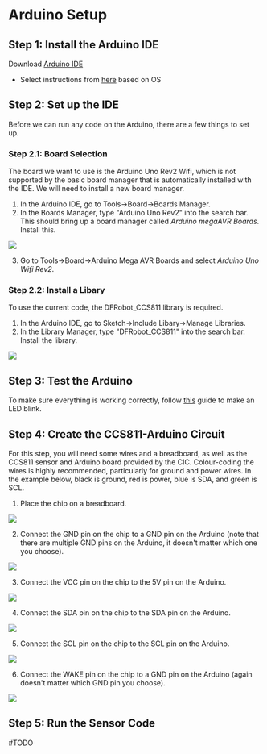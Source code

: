 # Arduino Setup

## Step 1: Install the Arduino IDE
Download [Arduino IDE](https://www.arduino.cc/en/software)
* Select instructions from [here](https://www.arduino.cc/en/Guide) based on OS

## Step 2: Set up the IDE
Before we can run any code on the Arduino, there are a few things to set up.

### Step 2.1: Board Selection
The board we want to use is the Arduino Uno Rev2 Wifi, which is not supported by the basic board manager that is automatically installed with the IDE.  We will need to install a new board manager.
1. In the Arduino IDE, go to Tools->Board->Boards Manager.
2. In the Boards Manager, type "Arduino Uno Rev2" into the search bar.  This should bring up a board manager called *Arduino megaAVR Boards*.  Install this.
<img src="../images/board_manager.png">

3. Go to Tools->Board->Arduino Mega AVR Boards and select *Arduino Uno Wifi Rev2*.

### Step 2.2: Install a Libary
To use the current code, the DFRobot_CCS811 library is required.
1. In the Arduino IDE, go to Sketch->Include Libary->Manage Libraries.
2. In the Library Manager, type "DFRobot_CCS811" into the search bar.  Install the library.
<img src="../images/library_manager.png">

## Step 3: Test the Arduino
To make sure everything is working correctly, follow [this](https://learn.adafruit.com/adafruit-arduino-lesson-1-blink/the-l-led?view=all) guide to make an LED blink.

## Step 4: Create the CCS811-Arduino Circuit
For this step, you will need some wires and a breadboard, as well as the CCS811 sensor and Arduino board provided by the CIC.  Colour-coding the wires is highly recommended, particularly for ground and power wires.  In the example below, black is ground, red is power, blue is SDA, and green is SCL.

1. Place the chip on a breadboard.
<img src="../images/CCS811.jpeg">

2. Connect the GND pin on the chip to a GND pin on the Arduino (note that there are multiple GND pins on the Arduino, it doesn't matter which one you choose).
<img src="../images/GND.jpeg">

3. Connect the VCC pin on the chip to the 5V pin on the Arduino.
<img src="../images/VCC.jpeg">

4. Connect the SDA pin on the chip to the SDA pin on the Arduino.
<img src="../images/SDA.jpeg">

5. Connect the SCL pin on the chip to the SCL pin on the Arduino.
<img src="../images/SCL.jpeg">

6.  Connect the WAKE pin on the chip to a GND pin on the Arduino (again doesn't matter which GND pin you choose).
<img src="../images/WAKE.jpeg">

## Step 5: Run the Sensor Code
#TODO

